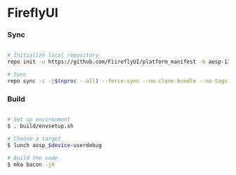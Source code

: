 # FireflyUI #

### Sync ###

```bash

# Initialize local repository
repo init -u https://github.com/FiireflyUI/platform_manifest -b aosp-13

# Sync
repo sync -c -j$(nproc --all) --force-sync --no-clone-bundle --no-tags
```

### Build ###

```bash

# Set up environment
$ . build/envsetup.sh

# Choose a target
$ lunch aosp_$device-userdebug

# Build the code
$ mka bacon -jX
```
